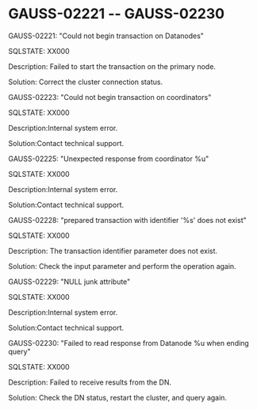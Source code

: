 # GAUSS-02221 -- GAUSS-02230<a name="EN-US_TOPIC_0302072987"></a>

GAUSS-02221: "Could not begin transaction on Datanodes"

SQLSTATE: XX000

Description: Failed to start the transaction on the primary node.

Solution: Correct the cluster connection status.

GAUSS-02223: "Could not begin transaction on coordinators"

SQLSTATE: XX000

Description:Internal system error.

Solution:Contact technical support.

GAUSS-02225: "Unexpected response from coordinator %u"

SQLSTATE: XX000

Description:Internal system error.

Solution:Contact technical support.

GAUSS-02228: "prepared transaction with identifier '%s' does not exist"

SQLSTATE: XX000

Description: The transaction identifier parameter does not exist.

Solution: Check the input parameter and perform the operation again.

GAUSS-02229: "NULL junk attribute"

SQLSTATE: XX000

Description:Internal system error.

Solution:Contact technical support.

GAUSS-02230: "Failed to read response from Datanode %u when ending query"

SQLSTATE: XX000

Description: Failed to receive results from the DN.

Solution: Check the DN status, restart the cluster, and query again.

